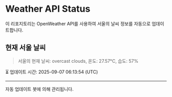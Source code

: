 
# Weather API Status

이 리포지토리는 OpenWeather API를 사용하여 서울의 날씨 정보를 자동으로 업데이트합니다.

## 현재 서울 날씨
> 서울의 현재 날씨: overcast clouds, 온도: 27.57°C, 습도: 57%

⏳ 업데이트 시간: 2025-09-07 06:13:54 (UTC)

---
자동 업데이트 봇에 의해 관리됩니다.

